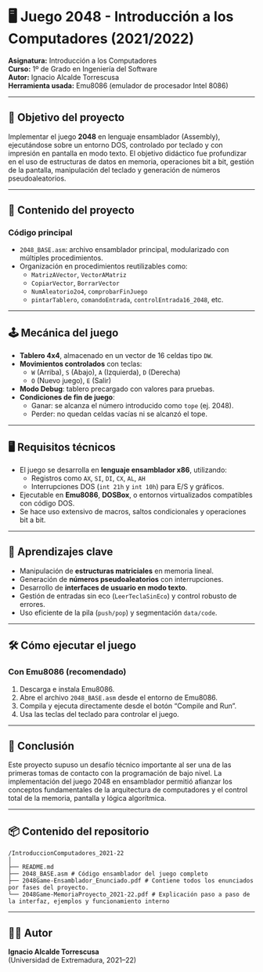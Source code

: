 # 🖥️ Juego 2048 - Introducción a los Computadores (2021/2022)

**Asignatura:** Introducción a los Computadores  
**Curso:** 1º de Grado en Ingeniería del Software  
**Autor:** Ignacio Alcalde Torrescusa  
**Herramienta usada:** Emu8086 (emulador de procesador Intel 8086)

---

## 🎯 Objetivo del proyecto

Implementar el juego **2048** en lenguaje ensamblador (Assembly), ejecutándose sobre un entorno DOS, controlado por teclado y con impresión en pantalla en modo texto. El objetivo didáctico fue profundizar en el uso de estructuras de datos en memoria, operaciones bit a bit, gestión de la pantalla, manipulación del teclado y generación de números pseudoaleatorios.

---

## 🧩 Contenido del proyecto

### Código principal
- `2048_BASE.asm`: archivo ensamblador principal, modularizado con múltiples procedimientos.
- Organización en procedimientos reutilizables como:
  - `MatrizAVector`, `VectorAMatriz`
  - `CopiarVector`, `BorrarVector`
  - `NumAleatorio2o4`, `comprobarFinJuego`
  - `pintarTablero`, `comandoEntrada`, `controlEntrada16_2048`, etc.

---

## 🕹️ Mecánica del juego

- **Tablero 4x4**, almacenado en un vector de 16 celdas tipo `DW`.
- **Movimientos controlados** con teclas:
  - `W` (Arriba), `S` (Abajo), `A` (Izquierda), `D` (Derecha)
  - `O` (Nuevo juego), `E` (Salir)
- **Modo Debug**: tablero precargado con valores para pruebas.
- **Condiciones de fin de juego**:
  - Ganar: se alcanza el número introducido como `tope` (ej. 2048).
  - Perder: no quedan celdas vacías ni se alcanzó el tope.

---

## 🖥️ Requisitos técnicos

- El juego se desarrolla en **lenguaje ensamblador x86**, utilizando:
  - Registros como `AX`, `SI`, `DI`, `CX`, `AL`, `AH`
  - Interrupciones DOS (`int 21h` y `int 10h`) para E/S y gráficos.
- Ejecutable en **Emu8086**, **DOSBox**, o entornos virtualizados compatibles con código DOS.
- Se hace uso extensivo de macros, saltos condicionales y operaciones bit a bit.

---

## 🧠 Aprendizajes clave

- Manipulación de **estructuras matriciales** en memoria lineal.
- Generación de **números pseudoaleatorios** con interrupciones.
- Desarrollo de **interfaces de usuario en modo texto**.
- Gestión de entradas sin eco (`LeerTeclaSinEco`) y control robusto de errores.
- Uso eficiente de la pila (`push/pop`) y segmentación `data/code`.

---

## 🛠️ Cómo ejecutar el juego

### Con Emu8086 (recomendado)
1. Descarga e instala Emu8086.
2. Abre el archivo `2048_BASE.asm` desde el entorno de Emu8086.
3. Compila y ejecuta directamente desde el botón “Compile and Run”.
4. Usa las teclas del teclado para controlar el juego.

---

## 📝 Conclusión

Este proyecto supuso un desafío técnico importante al ser una de las primeras tomas de contacto con la programación de bajo nivel. La implementación del juego 2048 en ensamblador permitió afianzar los conceptos fundamentales de la arquitectura de computadores y el control total de la memoria, pantalla y lógica algorítmica.

---

## 📦 Contenido del repositorio
```
/IntroduccionComputadores_2021-22
│
├── README.md
├── 2048_BASE.asm # Código ensamblador del juego completo
├── 2048Game-Ensamblador_Enunciado.pdf # Contiene todos los enunciados por fases del proyecto.
└── 2048Game-MemoriaProyecto_2021-22.pdf # Explicación paso a paso de la interfaz, ejemplos y funcionamiento interno
```

---

## 👨‍💻 Autor

**Ignacio Alcalde Torrescusa**  
(Universidad de Extremadura, 2021–22)
